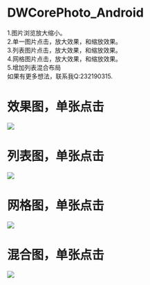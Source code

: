 # DWCorePhoto_Android
1.图片浏览放大缩小。<br />
2.单一图片点击，放大效果，和缩放效果。<br />
3.列表图片点击，放大效果，和缩放效果。<br />
4.网格图片点击，放大效果，和缩放效果。<br />
5.增加列表混合布局<br />
如果有更多想法，联系我Q:232190315.
# 效果图，单张点击
![](https://raw.githubusercontent.com/DavidWangTM/DWCorePhoto_Android/master/SingleShow.gif)
# 列表图，单张点击
![](https://raw.githubusercontent.com/DavidWangTM/DWCorePhoto_Android/master/ListShow.gif)
# 网格图，单张点击
![](https://raw.githubusercontent.com/DavidWangTM/DWCorePhoto_Android/master/GridShow.gif)
# 混合图，单张点击
![](https://raw.githubusercontent.com/DavidWangTM/DWCorePhoto_Android/master/MixShow.gif)
